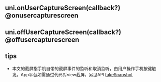 ## uni.onUserCaptureScreen(callback?) @onusercapturescreen

<!-- UTSAPIJSON.onUserCaptureScreen.description -->

<!-- UTSAPIJSON.onUserCaptureScreen.compatibility -->

<!-- UTSAPIJSON.onUserCaptureScreen.param -->

<!-- UTSAPIJSON.onUserCaptureScreen.returnValue -->

<!-- UTSAPIJSON.onUserCaptureScreen.tutorial -->

## uni.offUserCaptureScreen(callback?) @offusercapturescreen

<!-- UTSAPIJSON.offUserCaptureScreen.description -->

<!-- UTSAPIJSON.offUserCaptureScreen.compatibility -->

<!-- UTSAPIJSON.offUserCaptureScreen.param -->

<!-- UTSAPIJSON.offUserCaptureScreen.returnValue -->

<!-- UTSAPIJSON.offUserCaptureScreen.tutorial -->

<!-- UTSAPIJSON.general_type.name -->

<!-- UTSAPIJSON.general_type.param -->

## tips
- 本文的截屏指手机自带的截屏事件的监听和取消监听，由用户操作手机按键触发。App平台如需通过代码对view截屏，另见API [takeSnapshot](../dom/unielement.md#takesnapshot)
